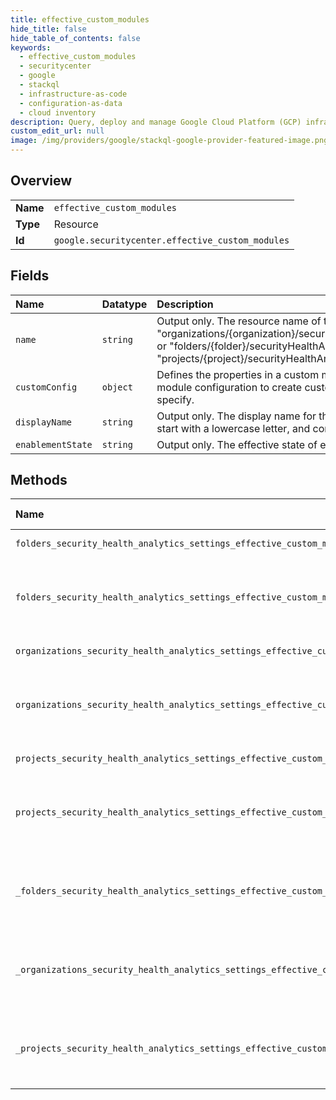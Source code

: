 ```yaml
---
title: effective_custom_modules
hide_title: false
hide_table_of_contents: false
keywords:
  - effective_custom_modules
  - securitycenter
  - google    
  - stackql
  - infrastructure-as-code
  - configuration-as-data
  - cloud inventory
description: Query, deploy and manage Google Cloud Platform (GCP) infrastructure and resources using SQL
custom_edit_url: null
image: /img/providers/google/stackql-google-provider-featured-image.png
---
```

  
    

## Overview
<table><tbody>
<tr><td><b>Name</b></td><td><code>effective_custom_modules</code></td></tr>
<tr><td><b>Type</b></td><td>Resource</td></tr>
<tr><td><b>Id</b></td><td><code>google.securitycenter.effective_custom_modules</code></td></tr>
</tbody></table>

## Fields
| Name | Datatype | Description |
|:-----|:---------|:------------|
| `name` | `string` | Output only. The resource name of the custom module. Its format is "organizations/&#123;organization&#125;/securityHealthAnalyticsSettings/effectiveCustomModules/&#123;customModule&#125;", or "folders/&#123;folder&#125;/securityHealthAnalyticsSettings/effectiveCustomModules/&#123;customModule&#125;", or "projects/&#123;project&#125;/securityHealthAnalyticsSettings/effectiveCustomModules/&#123;customModule&#125;" |
| `customConfig` | `object` | Defines the properties in a custom module configuration for Security Health Analytics. Use the custom module configuration to create custom detectors that generate custom findings for resources that you specify. |
| `displayName` | `string` | Output only. The display name for the custom module. The name must be between 1 and 128 characters, start with a lowercase letter, and contain alphanumeric characters or underscores only. |
| `enablementState` | `string` | Output only. The effective state of enablement for the module at the given level of the hierarchy. |
## Methods
| Name | Accessible by | Required Params | Description |
|:-----|:--------------|:----------------|:------------|
| `folders_security_health_analytics_settings_effective_custom_modules_get` | `SELECT` | `effectiveCustomModulesId, foldersId` | Retrieves an EffectiveSecurityHealthAnalyticsCustomModule. |
| `folders_security_health_analytics_settings_effective_custom_modules_list` | `SELECT` | `foldersId` | Returns a list of all EffectiveSecurityHealthAnalyticsCustomModules for the given parent. This includes resident modules defined at the scope of the parent, and inherited modules, inherited from CRM ancestors. |
| `organizations_security_health_analytics_settings_effective_custom_modules_get` | `SELECT` | `effectiveCustomModulesId, organizationsId` | Retrieves an EffectiveSecurityHealthAnalyticsCustomModule. |
| `organizations_security_health_analytics_settings_effective_custom_modules_list` | `SELECT` | `organizationsId` | Returns a list of all EffectiveSecurityHealthAnalyticsCustomModules for the given parent. This includes resident modules defined at the scope of the parent, and inherited modules, inherited from CRM ancestors. |
| `projects_security_health_analytics_settings_effective_custom_modules_get` | `SELECT` | `effectiveCustomModulesId, projectsId` | Retrieves an EffectiveSecurityHealthAnalyticsCustomModule. |
| `projects_security_health_analytics_settings_effective_custom_modules_list` | `SELECT` | `projectsId` | Returns a list of all EffectiveSecurityHealthAnalyticsCustomModules for the given parent. This includes resident modules defined at the scope of the parent, and inherited modules, inherited from CRM ancestors. |
| `_folders_security_health_analytics_settings_effective_custom_modules_list` | `EXEC` | `foldersId` | Returns a list of all EffectiveSecurityHealthAnalyticsCustomModules for the given parent. This includes resident modules defined at the scope of the parent, and inherited modules, inherited from CRM ancestors. |
| `_organizations_security_health_analytics_settings_effective_custom_modules_list` | `EXEC` | `organizationsId` | Returns a list of all EffectiveSecurityHealthAnalyticsCustomModules for the given parent. This includes resident modules defined at the scope of the parent, and inherited modules, inherited from CRM ancestors. |
| `_projects_security_health_analytics_settings_effective_custom_modules_list` | `EXEC` | `projectsId` | Returns a list of all EffectiveSecurityHealthAnalyticsCustomModules for the given parent. This includes resident modules defined at the scope of the parent, and inherited modules, inherited from CRM ancestors. |
